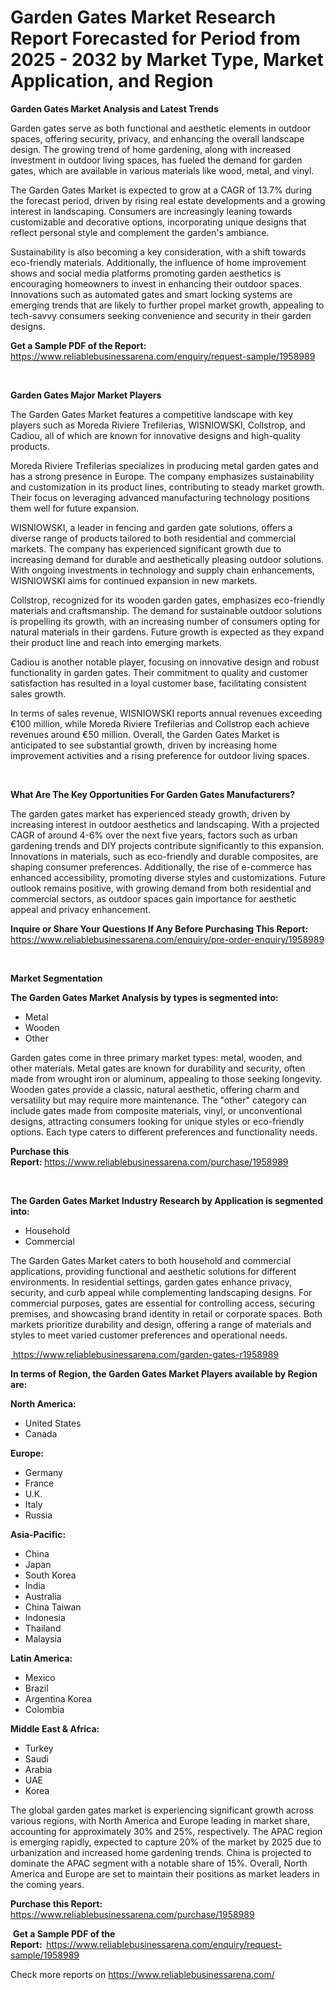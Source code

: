 <p><h1>Garden Gates Market Research Report Forecasted for Period from 2025 -  2032 by Market Type, Market Application, and Region</h1></p><p><strong>Garden Gates Market Analysis and Latest Trends</strong></p>
<p><p>Garden gates serve as both functional and aesthetic elements in outdoor spaces, offering security, privacy, and enhancing the overall landscape design. The growing trend of home gardening, along with increased investment in outdoor living spaces, has fueled the demand for garden gates, which are available in various materials like wood, metal, and vinyl.</p><p>The Garden Gates Market is expected to grow at a CAGR of 13.7% during the forecast period, driven by rising real estate developments and a growing interest in landscaping. Consumers are increasingly leaning towards customizable and decorative options, incorporating unique designs that reflect personal style and complement the garden's ambiance. </p><p>Sustainability is also becoming a key consideration, with a shift towards eco-friendly materials. Additionally, the influence of home improvement shows and social media platforms promoting garden aesthetics is encouraging homeowners to invest in enhancing their outdoor spaces. Innovations such as automated gates and smart locking systems are emerging trends that are likely to further propel market growth, appealing to tech-savvy consumers seeking convenience and security in their garden designs.</p></p>
<p><strong>Get a Sample PDF of the Report:&nbsp;</strong> <a href="https://www.reliablebusinessarena.com/enquiry/request-sample/1958989?utm_campaign=2114&utm_medium=2&utm_source=Github&utm_content=ia&utm_term=06022025&utm_id=garden-gates">https://www.reliablebusinessarena.com/enquiry/request-sample/1958989</a></p>
<p>&nbsp;</p>
<p><strong>Garden Gates Major Market Players</strong></p>
<p><p>The Garden Gates Market features a competitive landscape with key players such as Moreda Riviere Trefilerias, WISNIOWSKI, Collstrop, and Cadiou, all of which are known for innovative designs and high-quality products.</p><p>Moreda Riviere Trefilerias specializes in producing metal garden gates and has a strong presence in Europe. The company emphasizes sustainability and customization in its product lines, contributing to steady market growth. Their focus on leveraging advanced manufacturing technology positions them well for future expansion.</p><p>WISNIOWSKI, a leader in fencing and garden gate solutions, offers a diverse range of products tailored to both residential and commercial markets. The company has experienced significant growth due to increasing demand for durable and aesthetically pleasing outdoor solutions. With ongoing investments in technology and supply chain enhancements, WISNIOWSKI aims for continued expansion in new markets.</p><p>Collstrop, recognized for its wooden garden gates, emphasizes eco-friendly materials and craftsmanship. The demand for sustainable outdoor solutions is propelling its growth, with an increasing number of consumers opting for natural materials in their gardens. Future growth is expected as they expand their product line and reach into emerging markets.</p><p>Cadiou is another notable player, focusing on innovative design and robust functionality in garden gates. Their commitment to quality and customer satisfaction has resulted in a loyal customer base, facilitating consistent sales growth.</p><p>In terms of sales revenue, WISNIOWSKI reports annual revenues exceeding €100 million, while Moreda Riviere Trefilerias and Collstrop each achieve revenues around €50 million. Overall, the Garden Gates Market is anticipated to see substantial growth, driven by increasing home improvement activities and a rising preference for outdoor living spaces.</p></p>
<p>&nbsp;</p>
<p><strong>What Are The Key Opportunities For Garden Gates Manufacturers?</strong></p>
<p><p>The garden gates market has experienced steady growth, driven by increasing interest in outdoor aesthetics and landscaping. With a projected CAGR of around 4-6% over the next five years, factors such as urban gardening trends and DIY projects contribute significantly to this expansion. Innovations in materials, such as eco-friendly and durable composites, are shaping consumer preferences. Additionally, the rise of e-commerce has enhanced accessibility, promoting diverse styles and customizations. Future outlook remains positive, with growing demand from both residential and commercial sectors, as outdoor spaces gain importance for aesthetic appeal and privacy enhancement.</p></p>
<p><strong>Inquire or Share Your Questions If Any Before Purchasing This Report:</strong> <a href="https://www.reliablebusinessarena.com/enquiry/pre-order-enquiry/1958989?utm_campaign=2114&utm_medium=2&utm_source=Github&utm_content=ia&utm_term=06022025&utm_id=garden-gates">https://www.reliablebusinessarena.com/enquiry/pre-order-enquiry/1958989</a></p>
<p>&nbsp;</p>
<p><strong>Market Segmentation</strong></p>
<p><strong>The Garden Gates Market Analysis by types is segmented into:</strong></p>
<p><ul><li>Metal</li><li>Wooden</li><li>Other</li></ul></p>
<p><p>Garden gates come in three primary market types: metal, wooden, and other materials. Metal gates are known for durability and security, often made from wrought iron or aluminum, appealing to those seeking longevity. Wooden gates provide a classic, natural aesthetic, offering charm and versatility but may require more maintenance. The "other" category can include gates made from composite materials, vinyl, or unconventional designs, attracting consumers looking for unique styles or eco-friendly options. Each type caters to different preferences and functionality needs.</p></p>
<p><strong>Purchase this Report:&nbsp;</strong><a href="https://www.reliablebusinessarena.com/purchase/1958989?utm_campaign=2114&utm_medium=2&utm_source=Github&utm_content=ia&utm_term=06022025&utm_id=garden-gates">https://www.reliablebusinessarena.com/purchase/1958989</a></p>
<p>&nbsp;</p>
<p><strong>The Garden Gates Market Industry Research by Application is segmented into:</strong></p>
<p><ul><li>Household</li><li>Commercial</li></ul></p>
<p><p>The Garden Gates Market caters to both household and commercial applications, providing functional and aesthetic solutions for different environments. In residential settings, garden gates enhance privacy, security, and curb appeal while complementing landscaping designs. For commercial purposes, gates are essential for controlling access, securing premises, and showcasing brand identity in retail or corporate spaces. Both markets prioritize durability and design, offering a range of materials and styles to meet varied customer preferences and operational needs.</p></p>
<p><a href="https://www.reliablebusinessarena.com/garden-gates-r1958989?utm_campaign=2114&utm_medium=2&utm_source=Github&utm_content=ia&utm_term=06022025&utm_id=garden-gates">&nbsp;https://www.reliablebusinessarena.com/garden-gates-r1958989</a></p>
<p><strong>In terms of Region, the Garden Gates Market Players available by Region are:</strong></p>
<p>
    <p> <strong> North America: </strong>
        <ul>
            <li>United States</li>
            <li>Canada</li>
        </ul>
        </p> 
    <p> <strong> Europe: </strong>
        <ul>
            <li>Germany</li>
            <li>France</li>
            <li>U.K.</li>
            <li>Italy</li>
            <li>Russia</li>
        </ul>
        </p> 
    <p> <strong> Asia-Pacific: </strong>
        <ul>
            <li>China</li>
            <li>Japan</li>
            <li>South Korea</li>
            <li>India</li>
            <li>Australia</li>
            <li>China Taiwan</li>
            <li>Indonesia</li>
            <li>Thailand</li>
            <li>Malaysia</li>
        </ul>
        </p> 
    <p> <strong> Latin America: </strong>
        <ul>
            <li>Mexico</li>
            <li>Brazil</li>
            <li>Argentina Korea</li>
            <li>Colombia</li>
        </ul>
        </p> 
    <p> <strong> Middle East & Africa: </strong>
        <ul>
            <li>Turkey</li>
            <li>Saudi</li>
            <li>Arabia</li>
            <li>UAE</li>
            <li>Korea</li>
        </ul>
    </p>
    </p>
<p><p>The global garden gates market is experiencing significant growth across various regions, with North America and Europe leading in market share, accounting for approximately 30% and 25%, respectively. The APAC region is emerging rapidly, expected to capture 20% of the market by 2025 due to urbanization and increased home gardening trends. China is projected to dominate the APAC segment with a notable share of 15%. Overall, North America and Europe are set to maintain their positions as market leaders in the coming years.</p></p>
<p><strong>Purchase this Report: </strong><a href="https://www.reliablebusinessarena.com/purchase/1958989?utm_campaign=2114&utm_medium=2&utm_source=Github&utm_content=ia&utm_term=06022025&utm_id=garden-gates">https://www.reliablebusinessarena.com/purchase/1958989</a></p>
<p>&nbsp;<strong>Get a Sample PDF of the Report:&nbsp;&nbsp;</strong><a href="https://www.reliablebusinessarena.com/enquiry/request-sample/1958989?utm_campaign=2114&utm_medium=2&utm_source=Github&utm_content=ia&utm_term=06022025&utm_id=garden-gates">https://www.reliablebusinessarena.com/enquiry/request-sample/1958989</a></p>
<p><strong></strong></p>
<p>Check more reports on <a href="https://www.reliablebusinessarena.com/?utm_campaign=2114&utm_medium=2&utm_source=Github&utm_content=ia&utm_term=06022025&utm_id=garden-gates">https://www.reliablebusinessarena.com/</a></p>